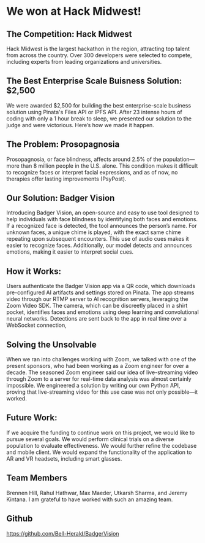 # We won at Hack Midwest!

## The Competition: Hack Midwest
Hack Midwest is the largest hackathon in the region, attracting top talent from across the country. Over 300 developers were selected to compete, including experts from leading organizations and universities.

## The Best Enterprise Scale Buisness Solution: $2,500
We were awarded $2,500 for building the best enterprise-scale business solution using Pinata's Files API or IPFS API. After 23 intense hours of coding with only a 1 hour break to sleep, we presented our solution to the judge and were victorious. Here’s how we made it happen.

## The Problem: Prosopagnosia
Prosopagnosia, or face blindness, affects around 2.5% of the population—more than 8 million people in the U.S. alone. This condition makes it difficult to recognize faces or interpret facial expressions, and as of now, no therapies offer lasting improvements (PsyPost).

## Our Solution: Badger Vision
Introducing Badger Vision, an open-source and easy to use tool designed to help individuals with face blindness by identifying both faces and emotions. If a recognized face is detected, the tool announces the person’s name. For unknown faces, a unique chime is played, with the exact same chime repeating upon subsequent encounters. This use of audio cues makes it easier to recognize faces. Additionally, our model detects and announces emotions, making it easier to interpret social cues.

## How it Works:
Users authenticate the Badger Vision app via a QR code, which downloads pre-configured AI artifacts and settings stored on Pinata. The app streams video through our RTMP server to AI recognition servers, leveraging the Zoom Video SDK. The camera, which can be discreetly placed in a shirt pocket, identifies faces and emotions using deep learning and convolutional neural networks. Detections are sent back to the app in real time over a WebSocket connection,

## Solving the Unsolvable
When we ran into challenges working with Zoom, we talked with one of the present sponsors, who had been working as a Zoom engineer for over a decade. The seasoned Zoom engineer said our idea of live-streaming video through Zoom to a server for real-time data analysis was almost certainly impossible. We engineered a solution by writing our own Python API, proving that live-streaming video for this use case was not only possible—it worked.

## Future Work:
If we acquire the funding to continue work on this project, we would like to pursue several goals. We would perform clinical trials on a diverse population to evaluate effectiveness. We would further refine the codebase and mobile client. We would expand the functionality of the application to AR and VR headsets, including smart glasses.

## Team Members
Brennen Hill, Rahul Hathwar, Max Maeder, Utkarsh Sharma, and Jeremy Kintana. I am grateful to have worked with such an amazing team.

## Github
https://github.com/Bell-Herald/BadgerVision
